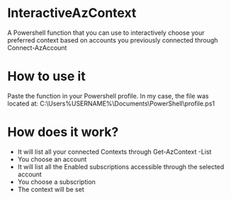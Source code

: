 # InteractiveAzContext
A Powershell function that you can use to interactively choose your preferred context based on accounts you previously connected through Connect-AzAccount

# How to use it
Paste the function in your Powershell profile. In my case, the file was located at:
C:\Users\%USERNAME%\Documents\PowerShell\profile.ps1

# How does it work? 
- It will list all your connected Contexts through Get-AzContext -List
- You choose an account
- It will list all the Enabled subscriptions accessible through the selected account
- You choose a subscription
- The context will be set
